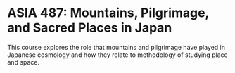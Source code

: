 # ASIA 487: Mountains, Pilgrimage, and Sacred Places in Japan

This course explores the role that mountains and pilgrimage have played in Japanese cosmology and how they relate to methodology of studying place and space.